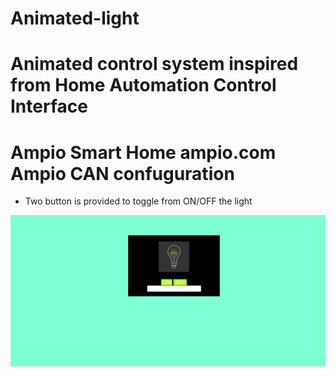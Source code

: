 # Animated-light
# Animated control system inspired from Home Automation Control Interface
# Ampio Smart Home ampio.com Ampio CAN confuguration

* Two button is provided to toggle from ON/OFF the light
<img src="https://github.com/Omiscom/Animated-light/blob/main/light.PNG"/>
